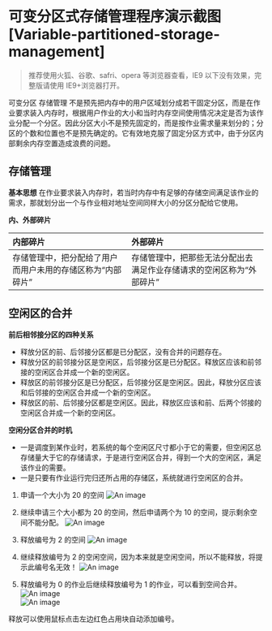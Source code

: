 # 可变分区式存储管理程序演示截图[Variable-partitioned-storage-management]

> 推荐使用火狐、谷歌、safri、opera 等浏览器查看，IE9 以下没有效果，完整版请使用 IE9+浏览器打开。

可变分区 存储管理 不是预先把内存中的用户区域划分成若干固定分区，而是在作业要求装入内存时，根据用户作业的大小和当时内存空间使用情况决定是否为该作业分配一个分区。因此分区大小不是预先固定的，而是按作业需求量来划分的；分区的个数和位置也不是预先确定的。它有效地克服了固定分区方式中，由于分区内部剩余内存空置造成浪费的问题。

## 存储管理

**基本思想**
在作业要求装入内存时，若当时内存中有足够的存储空间满足该作业的需求，那就划分出一个与作业相对地址空间同样大小的分区分配给它使用。

**内、外部碎片**

| 内部碎片                                                   | 外部碎片                                                             |
| :--------------------------------------------------------- | :------------------------------------------------------------------- |
| 存储管理中，把分配给了用户而用户未用的存储区称为“内部碎片” | 存储管理中，把那些无法分配出去满足作业存储请求的空闲区称为“外部碎片” |

## 空闲区的合并

**前后相邻接分区的四种关系**

-   释放分区的前、后邻接分区都是已分配区，没有合并的问题存在。
-   释放分区的前邻接分区是空闲区，后邻接分区是已分配区。释放区应该和前邻接的空闲区合并成一个新的空闲区。
-   释放区的前邻接分区是已分配区，后邻接分区是空闲区。因此，释放分区应该和后邻接的空闲区合并成一个新的空闲区。
-   释放区的前、后邻接分区都是空闲区。因此，释放区应该和前、后两个邻接的空闲区合并成一个新的空闲区。

**空闲分区合并的时机**

-   一是调度到某作业时，若系统的每个空闲区尺寸都小于它的需要，但空闲区总存储量大于它的存储请求，于是进行空闲区合并，得到一个大的空闲区，满足该作业的需要。
-   一是只要有作业运行完归还所占用的存储区，系统就进行空闲区的合并。

1. 申请一个大小为 20 的空间
   ![An image](https://raw.githubusercontent.com/nuochong/kebian/master/img/11.png)

2. 继续申请三个大小都为 20 的空间，然后申请两个为 10 的空间，提示剩余空间不能分配。
   ![An image](https://raw.githubusercontent.com/nuochong/kebian/master/img/22.png)
3. 释放编号为 2 的空间
   ![An image](https://raw.githubusercontent.com/nuochong/kebian/master/img/33.png)
4. 继续释放编号为 2 的空闲空间，因为本来就是空闲空间，所以不能释放，将提示此编号名无效！
   ![An image](https://raw.githubusercontent.com/nuochong/kebian/master/img/44.png)
5. 释放编号为 0 的作业后继续释放编号为 1 的作业，可以看到空间合并。
   ![An image](https://raw.githubusercontent.com/nuochong/kebian/master/img/55.png)  
   ![An image](https://raw.githubusercontent.com/nuochong/kebian/master/img/66.png)

释放可以使用鼠标点击左边红色占用块自动添加编号。
